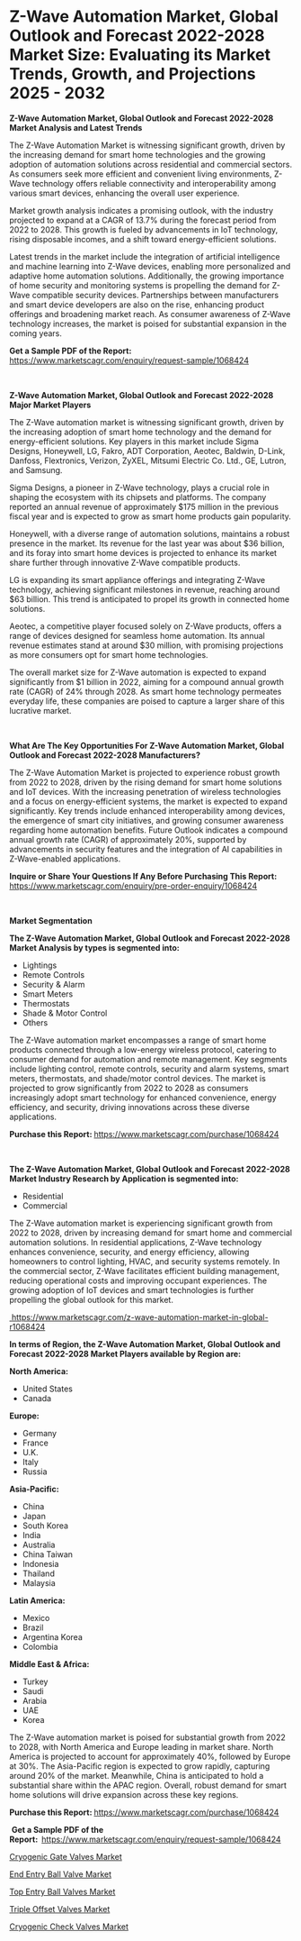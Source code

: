 <p><h1>Z-Wave Automation Market, Global Outlook and Forecast 2022-2028 Market Size: Evaluating its Market Trends, Growth, and Projections 2025 - 2032</h1></p><p><strong>Z-Wave Automation Market, Global Outlook and Forecast 2022-2028 Market Analysis and Latest Trends</strong></p>
<p><p>The Z-Wave Automation Market is witnessing significant growth, driven by the increasing demand for smart home technologies and the growing adoption of automation solutions across residential and commercial sectors. As consumers seek more efficient and convenient living environments, Z-Wave technology offers reliable connectivity and interoperability among various smart devices, enhancing the overall user experience. </p><p>Market growth analysis indicates a promising outlook, with the industry projected to expand at a CAGR of 13.7% during the forecast period from 2022 to 2028. This growth is fueled by advancements in IoT technology, rising disposable incomes, and a shift toward energy-efficient solutions. </p><p>Latest trends in the market include the integration of artificial intelligence and machine learning into Z-Wave devices, enabling more personalized and adaptive home automation solutions. Additionally, the growing importance of home security and monitoring systems is propelling the demand for Z-Wave compatible security devices. Partnerships between manufacturers and smart device developers are also on the rise, enhancing product offerings and broadening market reach. As consumer awareness of Z-Wave technology increases, the market is poised for substantial expansion in the coming years.</p></p>
<p><strong>Get a Sample PDF of the Report:&nbsp;</strong> <a href="https://www.marketscagr.com/enquiry/request-sample/1068424?utm_campaign=3519&utm_medium=2&utm_source=Github&utm_content=ia&utm_term=21032025&utm_id=z-wave-automation-market-global-outlook-and-forecast-2022-2028">https://www.marketscagr.com/enquiry/request-sample/1068424</a></p>
<p>&nbsp;</p>
<p><strong>Z-Wave Automation Market, Global Outlook and Forecast 2022-2028 Major Market Players</strong></p>
<p><p>The Z-Wave automation market is witnessing significant growth, driven by the increasing adoption of smart home technology and the demand for energy-efficient solutions. Key players in this market include Sigma Designs, Honeywell, LG, Fakro, ADT Corporation, Aeotec, Baldwin, D-Link, Danfoss, Flextronics, Verizon, ZyXEL, Mitsumi Electric Co. Ltd., GE, Lutron, and Samsung.</p><p>Sigma Designs, a pioneer in Z-Wave technology, plays a crucial role in shaping the ecosystem with its chipsets and platforms. The company reported an annual revenue of approximately $175 million in the previous fiscal year and is expected to grow as smart home products gain popularity.</p><p>Honeywell, with a diverse range of automation solutions, maintains a robust presence in the market. Its revenue for the last year was about $36 billion, and its foray into smart home devices is projected to enhance its market share further through innovative Z-Wave compatible products.</p><p>LG is expanding its smart appliance offerings and integrating Z-Wave technology, achieving significant milestones in revenue, reaching around $63 billion. This trend is anticipated to propel its growth in connected home solutions.</p><p>Aeotec, a competitive player focused solely on Z-Wave products, offers a range of devices designed for seamless home automation. Its annual revenue estimates stand at around $30 million, with promising projections as more consumers opt for smart home technologies.</p><p>The overall market size for Z-Wave automation is expected to expand significantly from $1 billion in 2022, aiming for a compound annual growth rate (CAGR) of 24% through 2028. As smart home technology permeates everyday life, these companies are poised to capture a larger share of this lucrative market.</p></p>
<p>&nbsp;</p>
<p><strong>What Are The Key Opportunities For Z-Wave Automation Market, Global Outlook and Forecast 2022-2028 Manufacturers?</strong></p>
<p><p>The Z-Wave Automation Market is projected to experience robust growth from 2022 to 2028, driven by the rising demand for smart home solutions and IoT devices. With the increasing penetration of wireless technologies and a focus on energy-efficient systems, the market is expected to expand significantly. Key trends include enhanced interoperability among devices, the emergence of smart city initiatives, and growing consumer awareness regarding home automation benefits. Future Outlook indicates a compound annual growth rate (CAGR) of approximately 20%, supported by advancements in security features and the integration of AI capabilities in Z-Wave-enabled applications.</p></p>
<p><strong>Inquire or Share Your Questions If Any Before Purchasing This Report:</strong> <a href="https://www.marketscagr.com/enquiry/pre-order-enquiry/1068424?utm_campaign=3519&utm_medium=2&utm_source=Github&utm_content=ia&utm_term=21032025&utm_id=z-wave-automation-market-global-outlook-and-forecast-2022-2028">https://www.marketscagr.com/enquiry/pre-order-enquiry/1068424</a></p>
<p>&nbsp;</p>
<p><strong>Market Segmentation</strong></p>
<p><strong>The Z-Wave Automation Market, Global Outlook and Forecast 2022-2028 Market Analysis by types is segmented into:</strong></p>
<p><ul><li>Lightings</li><li>Remote Controls</li><li>Security & Alarm</li><li>Smart Meters</li><li>Thermostats</li><li>Shade & Motor Control</li><li>Others</li></ul></p>
<p><p>The Z-Wave automation market encompasses a range of smart home products connected through a low-energy wireless protocol, catering to consumer demand for automation and remote management. Key segments include lighting control, remote controls, security and alarm systems, smart meters, thermostats, and shade/motor control devices. The market is projected to grow significantly from 2022 to 2028 as consumers increasingly adopt smart technology for enhanced convenience, energy efficiency, and security, driving innovations across these diverse applications.</p></p>
<p><strong>Purchase this Report:&nbsp;</strong><a href="https://www.marketscagr.com/purchase/1068424?utm_campaign=3519&utm_medium=2&utm_source=Github&utm_content=ia&utm_term=21032025&utm_id=z-wave-automation-market-global-outlook-and-forecast-2022-2028">https://www.marketscagr.com/purchase/1068424</a></p>
<p>&nbsp;</p>
<p><strong>The Z-Wave Automation Market, Global Outlook and Forecast 2022-2028 Market Industry Research by Application is segmented into:</strong></p>
<p><ul><li>Residential</li><li>Commercial</li></ul></p>
<p><p>The Z-Wave automation market is experiencing significant growth from 2022 to 2028, driven by increasing demand for smart home and commercial automation solutions. In residential applications, Z-Wave technology enhances convenience, security, and energy efficiency, allowing homeowners to control lighting, HVAC, and security systems remotely. In the commercial sector, Z-Wave facilitates efficient building management, reducing operational costs and improving occupant experiences. The growing adoption of IoT devices and smart technologies is further propelling the global outlook for this market.</p></p>
<p><a href="https://www.marketscagr.com/z-wave-automation-market-in-global-r1068424?utm_campaign=3519&utm_medium=2&utm_source=Github&utm_content=ia&utm_term=21032025&utm_id=z-wave-automation-market-global-outlook-and-forecast-2022-2028">&nbsp;https://www.marketscagr.com/z-wave-automation-market-in-global-r1068424</a></p>
<p><strong>In terms of Region, the Z-Wave Automation Market, Global Outlook and Forecast 2022-2028 Market Players available by Region are:</strong></p>
<p>
    <p> <strong> North America: </strong>
        <ul>
            <li>United States</li>
            <li>Canada</li>
        </ul>
        </p> 
    <p> <strong> Europe: </strong>
        <ul>
            <li>Germany</li>
            <li>France</li>
            <li>U.K.</li>
            <li>Italy</li>
            <li>Russia</li>
        </ul>
        </p> 
    <p> <strong> Asia-Pacific: </strong>
        <ul>
            <li>China</li>
            <li>Japan</li>
            <li>South Korea</li>
            <li>India</li>
            <li>Australia</li>
            <li>China Taiwan</li>
            <li>Indonesia</li>
            <li>Thailand</li>
            <li>Malaysia</li>
        </ul>
        </p> 
    <p> <strong> Latin America: </strong>
        <ul>
            <li>Mexico</li>
            <li>Brazil</li>
            <li>Argentina Korea</li>
            <li>Colombia</li>
        </ul>
        </p> 
    <p> <strong> Middle East & Africa: </strong>
        <ul>
            <li>Turkey</li>
            <li>Saudi</li>
            <li>Arabia</li>
            <li>UAE</li>
            <li>Korea</li>
        </ul>
    </p>
    </p>
<p><p>The Z-Wave automation market is poised for substantial growth from 2022 to 2028, with North America and Europe leading in market share. North America is projected to account for approximately 40%, followed by Europe at 30%. The Asia-Pacific region is expected to grow rapidly, capturing around 20% of the market. Meanwhile, China is anticipated to hold a substantial share within the APAC region. Overall, robust demand for smart home solutions will drive expansion across these key regions.</p></p>
<p><strong>Purchase this Report: </strong><a href="https://www.marketscagr.com/purchase/1068424?utm_campaign=3519&utm_medium=2&utm_source=Github&utm_content=ia&utm_term=21032025&utm_id=z-wave-automation-market-global-outlook-and-forecast-2022-2028">https://www.marketscagr.com/purchase/1068424</a></p>
<p>&nbsp;<strong>Get a Sample PDF of the Report:&nbsp;&nbsp;</strong><a href="https://www.marketscagr.com/enquiry/request-sample/1068424?utm_campaign=3519&utm_medium=2&utm_source=Github&utm_content=ia&utm_term=21032025&utm_id=z-wave-automation-market-global-outlook-and-forecast-2022-2028">https://www.marketscagr.com/enquiry/request-sample/1068424</a></p>
<p><strong></strong></p>
<p><p><a href="https://www.linkedin.com/pulse/qualitative-study-cryogenic-gate-valves-market-size-scaling-wtwme?utm_campaign=3519&utm_medium=2&utm_source=Github&utm_content=ia&utm_term=21032025&utm_id=z-wave-automation-market-global-outlook-and-forecast-2022-2028">Cryogenic Gate Valves Market</a></p><p><a href="https://www.linkedin.com/pulse/study-global-end-entry-ball-valve-market-emphasis-onthe-dxvie?utm_campaign=3519&utm_medium=2&utm_source=Github&utm_content=ia&utm_term=21032025&utm_id=z-wave-automation-market-global-outlook-and-forecast-2022-2028">End Entry Ball Valve Market</a></p><p><a href="https://www.linkedin.com/pulse/future-forecast-top-entry-ball-valves-market-size-57-cagr-djbqe?utm_campaign=3519&utm_medium=2&utm_source=Github&utm_content=ia&utm_term=21032025&utm_id=z-wave-automation-market-global-outlook-and-forecast-2022-2028">Top Entry Ball Valves Market</a></p><p><a href="https://www.linkedin.com/pulse/market-dynamics-triple-offset-valves-industry-forecast-ydhhe?utm_campaign=3519&utm_medium=2&utm_source=Github&utm_content=ia&utm_term=21032025&utm_id=z-wave-automation-market-global-outlook-and-forecast-2022-2028">Triple Offset Valves Market</a></p><p><a href="https://www.linkedin.com/pulse/global-cryogenic-check-valves-market-analysis-2025-2032-wonie?utm_campaign=3519&utm_medium=2&utm_source=Github&utm_content=ia&utm_term=21032025&utm_id=z-wave-automation-market-global-outlook-and-forecast-2022-2028">Cryogenic Check Valves Market</a></p></p>